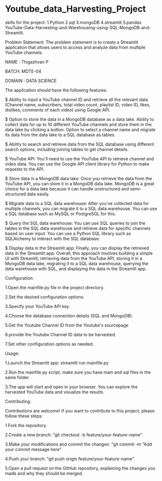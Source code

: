 # Youtube_data_Harvesting_Project
skills for the project:
1.Python
2.sql
3.mongoDB
4.streamlit
5.pandas
YouTube-Data-Harvesting-and-Warehousing-using-SQL-MongoDB-and-Streamlit.

Problem Statement: The problem statement is to create a Streamlit application that allows users to access and analyze data from multiple YouTube channels.

NAME : Thigazhvan P

BATCH: MDTE-04

DOMAIN : DATA SCIENCE

The application should have the following features:

$ Ability to input a YouTube channel ID and retrieve all the relevant data (Channel name, subscribers, total video count, playlist ID, video ID, likes, dislikes, comments of each video) using Google API.

$ Option to store the data in a MongoDB database as a data lake. Ability to collect data for up to 10 different YouTube channels and store them in the data lake by clicking a button. Option to select a channel name and migrate its data from the data lake to a SQL database as tables.

$ Ability to search and retrieve data from the SQL database using different search options, including joining tables to get channel details.

$ YouTube API: You'll need to use the YouTube API to retrieve channel and video data. You can use the Google API client library for Python to make requests to the API.

$ Store data in a MongoDB data lake: Once you retrieve the data from the YouTube API, you can store it in a MongoDB data lake. MongoDB is a great choice for a data lake because it can handle unstructured and semi-structured data easily.

$ Migrate data to a SQL data warehouse: After you've collected data for multiple channels, you can migrate it to a SQL data warehouse. You can use a SQL database such as MySQL or PostgreSQL for this.

$ Query the SQL data warehouse: You can use SQL queries to join the tables in the SQL data warehouse and retrieve data for specific channels based on user input. You can use a Python SQL library such as SQLAlchemy to interact with the SQL database.

$ Display data in the Streamlit app: Finally, you can display the retrieved data in the Streamlit app. Overall, this approach involves building a simple UI with Streamlit, retrieving data from the YouTube API, storing it in a MongoDB data lake, migrating it to a SQL data warehouse, querying the data warehouse with SQL, and displaying the data in the Streamlit app.

Configuration:

1.Open the mainfile.py file in the project directory.

2.Set the desired configuration options:

3.Specify your YouTube API key.

4.Choose the database connection details (SQL and MongoDB).

5.Get the Youtube Channel ID from the Youtube's sourcepage

6.provide the Youtube Channel ID data to be harvested.

7.Set other configuration options as needed.

Usage:

1.Launch the Streamlit app: streamlit run mainfile.py

2.Run the mainfile.py script, make sure you have main and sql files in the same folder.

3.The app will start and open in your browser. You can explore the harvested YouTube data and visualize the results.

Contributing:

Contributions are welcome! If you want to contribute to this project, please follow these steps:

1.Fork the repository.

2.Create a new branch: "git checkout -b feature/your-feature-name"

3.Make your modifications and commit the changes: "git commit -m "Add your commit message here"

4.Push your branch: "git push origin feature/your-feature-name"

5.Open a pull request on the GitHub repository, explaining the changes you made and why they should be merged.
